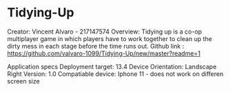 # Tidying-Up
Creator: Vincent Alvaro - 217147574
Overview: Tidying up is a co-op multiplayer game in which players have to work together to clean up the dirty mess in each stage before the time runs out. 
Github link : https://github.com/valvaro-1099/Tidying-Up/new/master?readme=1

Application specs
Deployment target: 13.4
Device Orientation: Landscape Right
Version: 1.0
Compatiable device: Iphone 11 - does not work on differen screen size
